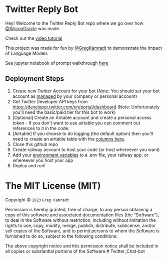 # Twitter Reply Bot
Hey! Welcome to the Twitter Reply Bot repo where we go over how [@SiliconOracle](https://twitter.com/SiliconOracle) was made.

Check out the [video tutorial](https://youtu.be/yLWLDjT01q8)

This project was made for fun by [@GregKamradt](https://twitter.com/GregKamradt) to demonstrate the impact of Language Models

See jupyter notebook of prompt walkthrough [here](https://github.com/gkamradt/langchain-tutorials/blob/main/bots/Twitter_Reply_Bot/Twitter%20Reply%20Bot%20Notebook.ipynb)

## Deployment Steps
1. Create new Twitter Account for your bot (Note: You should set your bot account as [managed](https://help.twitter.com/en/using-twitter/automated-account-labels) by your company or personal account)
2. Get Twitter Developer API keys from https://developer.twitter.com/en/portal/dashboard (Note: Unfortunately you'll need the basic/paid tier for this bot to work)
3. [Optional] Create an Airtable account and create a personal access token - If you don't want to use airtable you can comment out references to it in the code.
4. [Airtable] If you choose to do logging (the default option) then you'll need to create an airtable table with the [columns here](https://github.com/gkamradt/twitter-reply-bot/blob/a8854dc96539c81a6e41d88990dea2030c081ac8/twitter-reply-bot.py#LL100C4-L100C4).
5. Close this github repo
6. Create railway account to host your code (or host whereever you want)
7. Add your [environment variables](https://github.com/gkamradt/twitter-reply-bot/blob/a8854dc96539c81a6e41d88990dea2030c081ac8/twitter-reply-bot.py#L15) to a .env file, your railway app, or whereever you host your app
8. Deploy and run!

The MIT License (MIT)
=====================

Copyright © `2023` `Greg Kamradt`

Permission is hereby granted, free of charge, to any person
obtaining a copy of this software and associated documentation
files (the “Software”), to deal in the Software without
restriction, including without limitation the rights to use,
copy, modify, merge, publish, distribute, sublicense, and/or sell
copies of the Software, and to permit persons to whom the
Software is furnished to do so, subject to the following
conditions:

The above copyright notice and this permission notice shall be
included in all copies or substantial portions of the Software.# Twitter_Chat-bot
